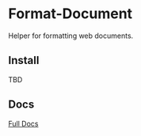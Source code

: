 # Format-Document

Helper for formatting web documents.

## Install

TBD

## Docs

[Full Docs](docs)



